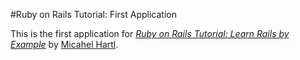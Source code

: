 #Ruby on Rails Tutorial: First Application

This is the first application for
[*Ruby on Rails Tutorial: Learn Rails by Example*](http://railstutorial.org/) by [Micahel Hartl](http://michaelhartl.com/).